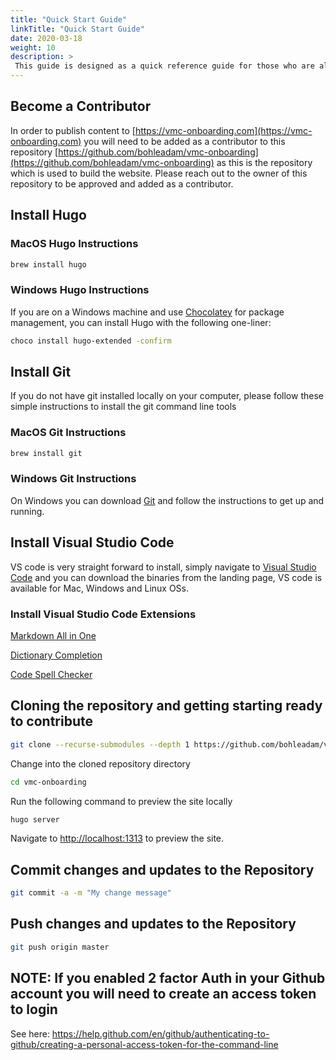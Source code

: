 ```yaml
---
title: "Quick Start Guide"
linkTitle: "Quick Start Guide"
date: 2020-03-18
weight: 10
description: >
 This guide is designed as a quick reference guide for those who are already familiar with the various tools which are in play here around Hugo, Brew, Git, VS Code.
---
```


## Become a Contributor

In order to publish content to [https://vmc-onboarding.com](https://vmc-onboarding.com) you will need to be added as a contributor to this repository [https://github.com/bohleadam/vmc-onboarding](https://github.com/bohleadam/vmc-onboarding) as this is the repository which is used to build the website. Please reach out to the owner of this repository to be approved and added as a contributor.

## Install Hugo

### MacOS Hugo Instructions

```bash
brew install hugo
```

### Windows Hugo Instructions

If you are on a Windows machine and use [Chocolatey](https://chocolatey.org/) for package management, you can install Hugo with the following one-liner:

```bash
choco install hugo-extended -confirm
```

## Install Git

If you do not have git installed locally on your computer, please follow these simple instructions to install the git command line tools

### MacOS Git Instructions

```bash
brew install git
```

### Windows Git Instructions

On Windows you can download [Git](https://gitforwindows.org/) and follow the instructions to get up and running.

## Install Visual Studio Code

VS code is very straight forward to install, simply navigate to [Visual Studio Code](https://code.visualstudio.com/) and you can download the binaries from the landing page, VS code is available for Mac, Windows and Linux OSs.

### Install Visual Studio Code Extensions

[Markdown All in One](https://marketplace.visualstudio.com/items?itemName=yzhang.markdown-all-in-one)

[Dictionary Completion](https://marketplace.visualstudio.com/items?itemName=yzhang.dictionary-completion)

[Code Spell Checker](https://marketplace.visualstudio.com/items?itemName=streetsidesoftware.code-spell-checker)

## Cloning the repository and getting starting ready to contribute

``` bash
git clone --recurse-submodules --depth 1 https://github.com/bohleadam/vmc-onboarding.git
```

Change into the cloned repository directory

``` bash
cd vmc-onboarding
```

Run the following command to preview the site locally

``` bash
hugo server
```

Navigate to [http://localhost:1313](http://localhost:1313) to preview the site.

## Commit changes and updates to the Repository

```bash
git commit -a -m "My change message"
```

## Push changes and updates to the Repository

```bash
git push origin master
```
## NOTE: If you enabled 2 factor Auth in your Github account you will need to create an access token to login

See here: https://help.github.com/en/github/authenticating-to-github/creating-a-personal-access-token-for-the-command-line